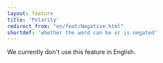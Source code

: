 ```yaml
---
layout: feature
title: 'Polarity'
redirect_from: "en/feat/Negative.html"
shortdef: 'whether the word can be or is negated'
---
```


We currently don't use this feature in English.
<!-- Interlanguage links updated Út zář 29 20:23:11 CEST 2020 -->

